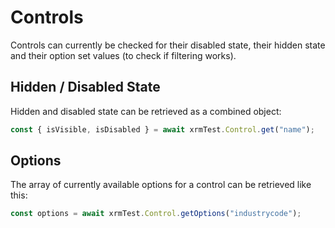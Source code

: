 # Controls
Controls can currently be checked for their disabled state, their hidden state and their option set values (to check if filtering works).

## Hidden / Disabled State
Hidden and disabled state can be retrieved as a combined object:

```javascript
const { isVisible, isDisabled } = await xrmTest.Control.get("name");
```

## Options
The array of currently available options for a control can be retrieved like this:
```javascript
const options = await xrmTest.Control.getOptions("industrycode");
```